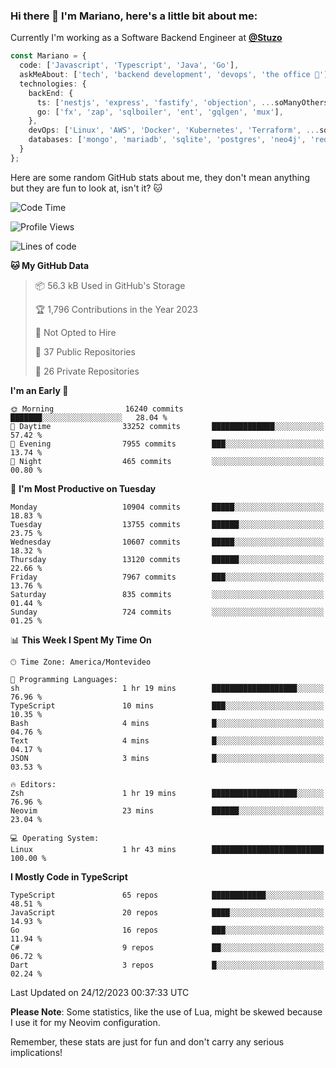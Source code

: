 ### Hi there 👋 I'm Mariano, here's a little bit about me:

Currently I'm working as a Software Backend Engineer at [**@Stuzo**](https://www.stuzo.com/)

```ts
const Mariano = {
  code: ['Javascript', 'Typescript', 'Java', 'Go'],
  askMeAbout: ['tech', 'backend development', 'devops', 'the office 💼'],
  technologies: {
    backEnd: {
      ts: ['nestjs', 'express', 'fastify', 'objection', ...soManyOthersFrameworks],
      go: ['fx', 'zap', 'sqlboiler', 'ent', 'gqlgen', 'mux'],
    },
    devOps: ['Linux', 'AWS', 'Docker', 'Kubernetes', 'Terraform', ...soManyOthersTools],
    databases: ['mongo', 'mariadb', 'sqlite', 'postgres', 'neo4j', 'redis', ...],
  }
};
```

Here are some random GitHub stats about me, they don't mean anything but they are fun to look at, isn't it? 🐱

<!--START_SECTION:waka-->
![Code Time](http://img.shields.io/badge/Code%20Time-1%2C453%20hrs%2038%20mins-blue)

![Profile Views](http://img.shields.io/badge/Profile%20Views-0-blue)

![Lines of code](https://img.shields.io/badge/From%20Hello%20World%20I%27ve%20Written-13.4%20million%20lines%20of%20code-blue)

**🐱 My GitHub Data** 

> 📦 56.3 kB Used in GitHub's Storage 
 > 
> 🏆 1,796 Contributions in the Year 2023
 > 
> 🚫 Not Opted to Hire
 > 
> 📜 37 Public Repositories 
 > 
> 🔑 26 Private Repositories 
 > 
**I'm an Early 🐤** 

```text
🌞 Morning                16240 commits       ███████░░░░░░░░░░░░░░░░░░   28.04 % 
🌆 Daytime                33252 commits       ██████████████░░░░░░░░░░░   57.42 % 
🌃 Evening                7955 commits        ███░░░░░░░░░░░░░░░░░░░░░░   13.74 % 
🌙 Night                  465 commits         ░░░░░░░░░░░░░░░░░░░░░░░░░   00.80 % 
```
📅 **I'm Most Productive on Tuesday** 

```text
Monday                   10904 commits       █████░░░░░░░░░░░░░░░░░░░░   18.83 % 
Tuesday                  13755 commits       ██████░░░░░░░░░░░░░░░░░░░   23.75 % 
Wednesday                10607 commits       █████░░░░░░░░░░░░░░░░░░░░   18.32 % 
Thursday                 13120 commits       ██████░░░░░░░░░░░░░░░░░░░   22.66 % 
Friday                   7967 commits        ███░░░░░░░░░░░░░░░░░░░░░░   13.76 % 
Saturday                 835 commits         ░░░░░░░░░░░░░░░░░░░░░░░░░   01.44 % 
Sunday                   724 commits         ░░░░░░░░░░░░░░░░░░░░░░░░░   01.25 % 
```


📊 **This Week I Spent My Time On** 

```text
🕑︎ Time Zone: America/Montevideo

💬 Programming Languages: 
sh                       1 hr 19 mins        ███████████████████░░░░░░   76.96 % 
TypeScript               10 mins             ███░░░░░░░░░░░░░░░░░░░░░░   10.35 % 
Bash                     4 mins              █░░░░░░░░░░░░░░░░░░░░░░░░   04.76 % 
Text                     4 mins              █░░░░░░░░░░░░░░░░░░░░░░░░   04.17 % 
JSON                     3 mins              █░░░░░░░░░░░░░░░░░░░░░░░░   03.53 % 

🔥 Editors: 
Zsh                      1 hr 19 mins        ███████████████████░░░░░░   76.96 % 
Neovim                   23 mins             ██████░░░░░░░░░░░░░░░░░░░   23.04 % 

💻 Operating System: 
Linux                    1 hr 43 mins        █████████████████████████   100.00 % 
```

**I Mostly Code in TypeScript** 

```text
TypeScript               65 repos            ████████████░░░░░░░░░░░░░   48.51 % 
JavaScript               20 repos            ████░░░░░░░░░░░░░░░░░░░░░   14.93 % 
Go                       16 repos            ███░░░░░░░░░░░░░░░░░░░░░░   11.94 % 
C#                       9 repos             ██░░░░░░░░░░░░░░░░░░░░░░░   06.72 % 
Dart                     3 repos             █░░░░░░░░░░░░░░░░░░░░░░░░   02.24 % 
```




 Last Updated on 24/12/2023 00:37:33 UTC
<!--END_SECTION:waka-->

**Please Note**: Some statistics, like the use of Lua, might be skewed because I use it for my Neovim configuration.

Remember, these stats are just for fun and don't carry any serious implications!
